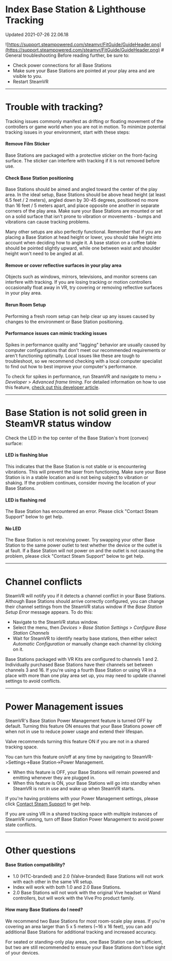 # Index Base Station & Lighthouse Tracking
Updated 2021-07-26 22.06.18

![https://support.steampowered.com/steamvr/FitGuide/GuideHeader.png](https://support.steampowered.com/steamvr/FitGuide/GuideHeader.png) # General troubleshooting
Before reading further, be sure to:  
  

* Check power connections for all Base Stations
* Make sure your Base Stations are pointed at your play area and are visible to you.
* Restart SteamVR

  
---
# Trouble with tracking?
  
  
Tracking issues commonly manifest as drifting or floating movement of the controllers or game world when you are not in motion. To minimize potential tracking issues in your environment, start with these steps:  
  
#### Remove Film Sticker
Base Stations are packaged with a protective sticker on the front-facing surface. The sticker can interfere with tracking if it is not removed before use.  
  
#### Check Base Station positioning
Base Stations should be aimed and angled toward the center of the play area. In the ideal setup, Base Stations should be	above head height (at least 6.5 feet / 2 meters), angled down by 30-45 degrees, positioned no more than 16 feet / 5 meters apart, and place opposite one another in separate corners of the play area. Make sure your Base Stations are mounted or set on a solid surface that isn't prone to vibration or movements - bumps and vibrations can cause tracking problems.  
  
Many other setups are also perfectly functional. Remember that if you are placing a Base Station at head height or lower, you should take height into account when deciding how to angle it. A base station on a coffee table should be pointed slightly upward, while one between waist and shoulder height won't need to be angled at all.  
  
#### Remove or cover reflective surfaces in your play area
Objects such as windows, mirrors, televisions, and monitor screens can interfere with tracking. If you are losing tracking or motion controllers occasionally float away in VR, try covering or removing reflective surfaces in your play area.  
  
#### Rerun Room Setup
Performing a fresh room setup can help clear up any issues caused by changes to the environment or Base Station positioning.  
  
#### Performance issues can mimic tracking issues
Spikes in performance quality and "lagging" behavior are usually caused by computer configurations that don't meet our recommended requirements or aren't functioning optimally. Local issues like these are tough to troubleshoot, so we recommend checking with a local computer specialist to find out how to best improve your computer's performance.  
  
To check for spikes in performance, run SteamVR and navigate to menu > *Developer* > *Advanced frame timing*. For detailed information on how to use this feature, [check out this developer article](https://developer.valvesoftware.com/wiki/SteamVR/Frame_Timing).  
  

---
  
  
 # Base Station is not solid green in SteamVR status window
Check the LED in the top center of the Base Station's front (convex) surface:  
  
#### LED is flashing blue
This indicates that the Base Station is not stable or is encountering vibrations. This will prevent the laser from functioning. Make sure your Base Station is in a stable location and is not being subject to vibration or shaking. If the problem continues, consider moving the location of your Base Stations.  
  
#### LED is flashing red
The Base Station has encountered an error. Please click "Contact Steam Support" below to get help.  
  
#### No LED
The Base Station is not receiving power. Try swapping your other Base Station to the same power outlet to test whether the device or the outlet is at fault. If a Base Station will not power on and the outlet is not causing the problem, please click "Contact Steam Support" below to get help.  
  

---
# Channel conflicts
SteamVR will notify you if it detects a channel conflict in your Base Stations. Although Base Stations should arrive correctly configured, you can change their channel settings from the SteamVR status window if the *Base Station Setup Error* message appears. To do this:
* Navigate to the SteamVR status window.
* Select the menu, then *Devices* > *Base Station Settings* > *Configure Base Station Channels*
* Wait for SteamVR to identify nearby base stations, then either select *Automatic Configuration* or manually change each channel by clicking on it.

  
  
Base Stations packaged with VR Kits are configured to channels 1 and 2. Individually purchased Base Stations have their channels set between channels 3 and 16.   		If you're using a fourth Base Station or using VR in a place with more than one play area set up, you may need to update channel settings to avoid conflicts.  
  

---
# Power Management issues
SteamVR's Base Station Power Management  feature is turned OFF by default. Turning this feature ON ensures that your Base Stations power off when not in use to reduce power usage and extend their lifespan.  
  
Valve recommends turning this feature ON if you are not in a shared tracking space.  
  
You can turn this feature on/off at any time by navigating to SteamVR->Settings->Base Station->Power Management.  
  

* When this feature is OFF, your Base Stations will remain powered and emitting whenever they are plugged in.
* When this feature is ON, your Base Stations will go into standby when SteamVR is not in use and wake up when SteamVR starts.

  
  
If you're having problems with your Power Management settings, please click [Contact Steam Support](https://help.steampowered.com/en/wizard/HelpWithValveIndex) to get help.  
  
If you are using VR in a shared tracking space with multiple instances of SteamVR running, turn off Base Station Power Management to avoid power state conflicts.  
  

---
# Other questions
#### Base Station compatibility?

* 1.0 (HTC-branded) and 2.0 (Valve-branded) Base Stations will not work with each other in the same VR setup.
* Index will work with both 1.0 and 2.0 Base Stations.
* 2.0 Base Stations will not work with the original Vive headset or Wand controllers, but will work with the Vive Pro product family.

 #### How many Base Stations do I need?
We recommend two Base Stations for most room-scale play areas. If you're covering an area larger than 5 x 5 meters (~16 x 16 feet), you can add additional Base Stations for additional tracking and increased accuracy.  
  
For seated or standing-only play areas, one Base Station can be sufficient, but two are still recommended to ensure your Base Stations don't lose sight of your devices.